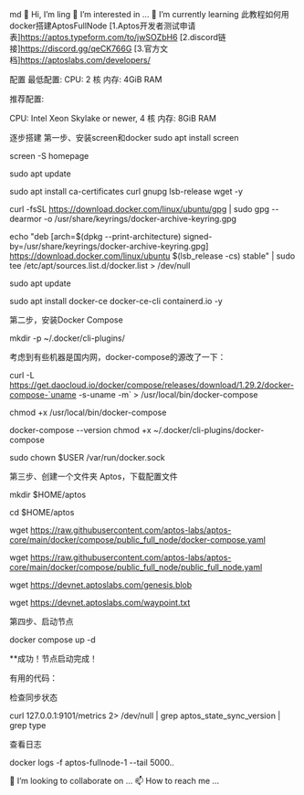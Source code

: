 
md
👋 Hi, I’m  ling
👀 I’m interested in ...
🌱 I’m currently learning 此教程如何用docker搭建AptosFullNode
[1.Aptos开发者测试申请表]https://aptos.typeform.com/to/jwSOZbH6 [2.discord链接]https://discord.gg/qeCK766G [3.官方文档]https://aptoslabs.com/developers/

配置 最低配置:
CPU: 2 核 内存: 4GiB RAM

推荐配置:

CPU: Intel Xeon Skylake or newer, 4 核 内存: 8GiB RAM

逐步搭建 第一步、安装screen和docker
sudo apt install screen

screen -S homepage

sudo apt update

sudo apt install ca-certificates curl gnupg lsb-release wget -y

curl -fsSL https://download.docker.com/linux/ubuntu/gpg | sudo gpg --dearmor -o /usr/share/keyrings/docker-archive-keyring.gpg

echo "deb [arch=$(dpkg --print-architecture) signed-by=/usr/share/keyrings/docker-archive-keyring.gpg] https://download.docker.com/linux/ubuntu $(lsb_release -cs) stable" | sudo tee /etc/apt/sources.list.d/docker.list > /dev/null

sudo apt update

sudo apt install docker-ce docker-ce-cli containerd.io -y

第二步，安装Docker Compose

mkdir -p ~/.docker/cli-plugins/

考虑到有些机器是国内网，docker-compose的源改了一下：

curl -L https://get.daocloud.io/docker/compose/releases/download/1.29.2/docker-compose-`uname -s-uname -m` > /usr/local/bin/docker-compose

chmod +x /usr/local/bin/docker-compose

docker-compose --version chmod +x ~/.docker/cli-plugins/docker-compose

sudo chown $USER /var/run/docker.sock

第三步、创建一个文件夹 Aptos，下载配置文件

mkdir $HOME/aptos

cd $HOME/aptos

wget https://raw.githubusercontent.com/aptos-labs/aptos-core/main/docker/compose/public_full_node/docker-compose.yaml

wget https://raw.githubusercontent.com/aptos-labs/aptos-core/main/docker/compose/public_full_node/public_full_node.yaml

wget https://devnet.aptoslabs.com/genesis.blob

wget https://devnet.aptoslabs.com/waypoint.txt

第四步、启动节点

docker compose up -d

**成功！节点启动完成！

有用的代码：

检查同步状态

curl 127.0.0.1:9101/metrics 2> /dev/null | grep aptos_state_sync_version | grep type

查看日志

docker logs -f aptos-fullnode-1 --tail 5000..

💞️ I’m looking to collaborate on ...
📫 How to reach me ...
